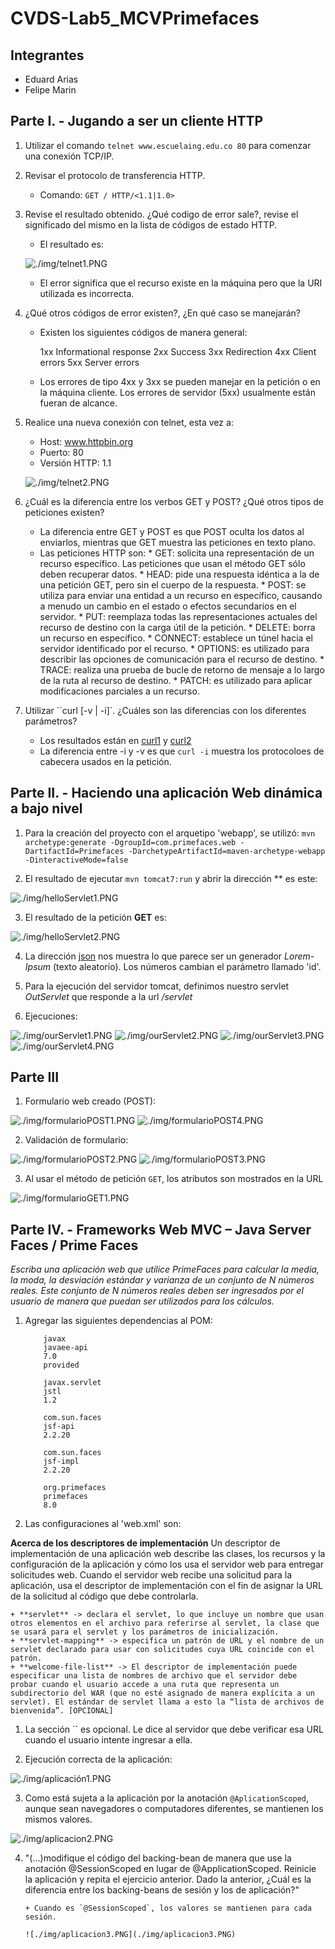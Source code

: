 # **CVDS-Lab5_MCVPrimefaces**

## Integrantes

-   Eduard Arias
-   Felipe Marin

## **Parte I. - Jugando a ser un cliente HTTP**

1.  Utilizar el comando `telnet www.escuelaing.edu.co 80` para comenzar una conexión TCP/IP.

2.  Revisar el protocolo de transferencia HTTP.
    -   Comando: `GET / HTTP/<1.1|1.0>`

3.  Revise el resultado obtenido. ¿Qué codigo de error sale?, revise el significado del mismo en la lista de códigos de estado HTTP.

    -   El resultado es:

    ![./img/telnet1.PNG](./img/telnet1.PNG)

    -   El error significa que el recurso existe en la máquina pero que la URI utilizada es incorrecta.

4.  ¿Qué otros códigos de error existen?, ¿En qué caso se manejarán?

    -   Existen los siguientes códigos de manera general:

        1xx Informational response
        2xx Success
        3xx Redirection
        4xx Client errors
        5xx Server errors

    -   Los errores de tipo 4xx y 3xx se pueden manejar en la petición o en la máquina cliente. Los errores de servidor (5xx) usualmente están fueran de alcance.

5.  Realice una nueva conexión con telnet, esta vez a:

    -   Host: www.httpbin.org
    -   Puerto: 80
    -   Versión HTTP\: 1.1

    ![./img/telnet2.PNG](./img/telnet2.PNG)

6.  ¿Cuál es la diferencia entre los verbos GET y POST? ¿Qué otros tipos de peticiones existen?

    -   La diferencia entre GET y POST es que POST oculta los datos al enviarlos, mientras que GET muestra las peticiones en texto plano.
    -   Las peticiones HTTP son:
        		* GET: solicita una representación de un recurso específico. Las peticiones que usan el método GET sólo deben recuperar datos.
        		* HEAD: pide una respuesta idéntica a la de una petición GET, pero sin el cuerpo de la respuesta.
        		* POST: se utiliza para enviar una entidad a un recurso en específico, causando a menudo un cambio en el estado o efectos secundarios en el servidor.
        		* PUT: reemplaza todas las representaciones actuales del recurso de destino con la carga útil de la petición.
        		* DELETE: borra un recurso en específico.
        		* CONNECT: establece un túnel hacia el servidor identificado por el recurso.
        		* OPTIONS: es utilizado para describir las opciones de comunicación para el recurso de destino.
        		* TRACE: realiza una prueba de bucle de retorno de mensaje a lo largo de la ruta al recurso de destino.
        		\* PATCH: es utilizado para aplicar modificaciones parciales a un recurso.

7.  Utilizar ``curl [-v | -i]\`. ¿Cuáles son las diferencias con los diferentes parámetros?

    -   Los resultados están en [curl1][1] y [curl2][2]
    -   La diferencia entre -i y -v es que `curl -i` muestra los protocoloes de cabecera usados en la petición.

## **Parte II. - Haciendo una aplicación Web dinámica a bajo nivel**

1.  Para la creación del proyecto con el arquetipo 'webapp', se utilizó:
    `mvn archetype:generate -DgroupId=com.primefaces.web -DartifactId=Primefaces -DarchetypeArtifactId=maven-archetype-webapp -DinteractiveMode=false`

2.  El resultado de ejecutar `mvn tomcat7:run` y abrir la dirección ** es este:

![./img/helloServlet1.PNG](./img/helloServlet1.PNG)

3.  El resultado de la petición **GET** es:

![./img/helloServlet2.PNG](./img/helloServlet2.PNG)

4.  La dirección [json][3] nos muestra lo que parece ser un generador *Lorem-Ipsum* (texto aleatorio). Los números cambian el parámetro llamado 'id'.

5.  Para la ejecución del servidor tomcat, definimos nuestro servlet *OutServlet* que responde a la url */servlet*

6.  Ejecuciones:

![./img/ourServlet1.PNG](./img/ourServlet1.PNG)
![./img/ourServlet2.PNG](./img/ourServlet2.PNG)
![./img/ourServlet3.PNG](./img/ourServlet3.PNG)
![./img/ourServlet4.PNG](./img/ourServlet4.PNG)

## **Parte III**

1.  Formulario web creado (POST):

![./img/formularioPOST1.PNG](./img/formularioPOST1.PNG)
![./img/formularioPOST4.PNG](./img/formularioPOST4.PNG)

2.  Validación de formulario:

![./img/formularioPOST2.PNG](./img/formularioPOST2.PNG)
![./img/formularioPOST3.PNG](./img/formularioPOST3.PNG)

3.  Al usar el método de petición `GET`, los atributos son mostrados en la URL

![./img/formularioGET1.PNG](./img/formularioGET1.PNG)

## **Parte IV. - Frameworks Web MVC – Java Server Faces / Prime Faces**

*Escriba una aplicación web que utilice PrimeFaces para calcular la media, la moda, la desviación estándar y varianza de un conjunto de N números reales. 
Este conjunto de N números reales deben ser ingresados por el usuario de manera que puedan ser utilizados para los cálculos.*

1.  Agregar las siguientes dependencias al POM:
        
            javax
            javaee-api
            7.0
            provided
        
            javax.servlet
            jstl
            1.2
        
            com.sun.faces
            jsf-api
            2.2.20
        
            com.sun.faces
            jsf-impl
            2.2.20
        
            org.primefaces
            primefaces
            8.0

2.  Las configuraciones al 'web.xml' son:

**Acerca de los descriptores de implementación**
Un descriptor de implementación de una aplicación web describe las clases, los recursos y la configuración de la aplicación y cómo los usa el servidor web para entregar solicitudes web. 
Cuando el servidor web recibe una solicitud para la aplicación, usa el descriptor de implementación con el fin de asignar la URL de la solicitud al código que debe controlarla.

    + **servlet** -> declara el servlet, lo que incluye un nombre que usan otros elementos en el archivo para referirse al servlet, la clase que se usará para el servlet y los parámetros de inicialización.
    + **servlet-mapping** -> especifica un patrón de URL y el nombre de un servlet declarado para usar con solicitudes cuya URL coincide con el patrón.
    + **welcome-file-list** -> El descriptor de implementación puede especificar una lista de nombres de archivo que el servidor debe probar cuando el usuario accede a una ruta que representa un subdirectorio del WAR (que no esté asignado de manera explícita a un servlet). El estándar de servlet llama a esto la “lista de archivos de bienvenida”. [OPCIONAL]

1.  La sección `` es opcional. Le dice al servidor que debe verificar esa URL cuando el usuario intente ingresar a ella.

2.  Ejecución correcta de la aplicación:

![./img/aplicación1.PNG](./img/aplicación1.PNG)

3.  Como está sujeta a la aplicación por la anotación `@AplicationScoped`, aunque sean navegadores o computadores diferentes, se mantienen los mismos valores.

![./img/aplicacion2.PNG](./img/aplicacion2.PNG)

4.  "(...)modifique el código del backing-bean de manera que use la anotación @SessionScoped en lugar de @ApplicationScoped. Reinicie la aplicación y repita el ejercicio anterior.
    Dado la anterior, ¿Cuál es la diferencia entre los backing-beans de sesión y los de aplicación?"

        + Cuando es `@SessionScoped`, los valores se mantienen para cada sesión. 

        ![./img/aplicacion3.PNG](./img/aplicacion3.PNG)

[1]: ./curl1.txt

[2]: ./curl2.txt

[3]: https://jsonplaceholder.typicode.com/todos/1